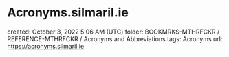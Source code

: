 # Acronyms.silmaril.ie

created: October 3, 2022 5:06 AM (UTC)
folder: BOOKMRKS-MTHRFCKR / REFERENCE-MTHRFCKR / Acronyms and Abbreviations
tags: Acronyms
url: https://acronyms.silmaril.ie